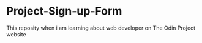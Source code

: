 # Project-Sign-up-Form
This reposity when i am learning about web developer on The Odin Project website
